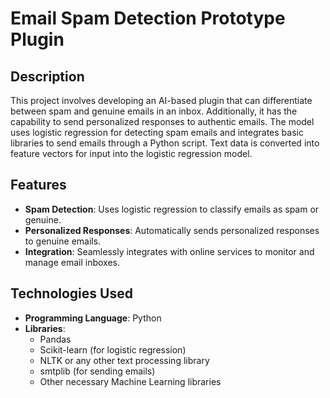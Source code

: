 # Email Spam Detection Prototype Plugin

## Description
This project involves developing an AI-based plugin that can differentiate between spam and genuine emails in an inbox. Additionally, it has the capability to send personalized responses to authentic emails. The model uses logistic regression for detecting spam emails and integrates basic libraries to send emails through a Python script. Text data is converted into feature vectors for input into the logistic regression model.

## Features
- **Spam Detection**: Uses logistic regression to classify emails as spam or genuine.
- **Personalized Responses**: Automatically sends personalized responses to genuine emails.
- **Integration**: Seamlessly integrates with online services to monitor and manage email inboxes.

## Technologies Used
- **Programming Language**: Python
- **Libraries**: 
  - Pandas
  - Scikit-learn (for logistic regression)
  - NLTK or any other text processing library
  - smtplib (for sending emails)
  - Other necessary Machine Learning libraries
